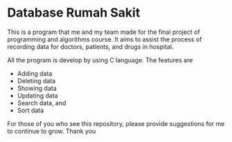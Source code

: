 <h1>Database Rumah Sakit</h1>

This is a program that me and my team made for the final project of programming and algorithms course. 
It aims to assist the process of recording data for doctors, patients, and drugs in hospital.

All the program is develop by using C language.
The features are
- Adding data
- Deleting data
- Showing data
- Updating data
- Search data, and
- Sort data

For those of you who see this repository, please provide suggestions for me to continue to grow. Thank you
